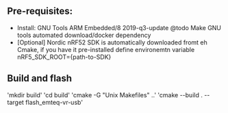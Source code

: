 Pre-requisites:
-----------------------
 * Install: GNU Tools ARM Embedded/8 2019-q3-update
   @todo Make GNU tools automated download/docker dependency
 * [Optional] Nordic nRF52 SDK is automatically downloaded fromt eh Cmake, if you have it pre-installed define environemtn variable nRF5_SDK_ROOT={path-to-SDK}


Build and flash
-----------------------
'mkdir build'
'cd build'
'cmake -G "Unix Makefiles" ..'
'cmake --build . --target flash_emteq-vr-usb'
